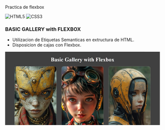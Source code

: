 Practica de flexbox

![HTML5](https://img.shields.io/badge/html5-%23E34F26.svg?style=flat&logo=html5&logoColor=white) ![CSS3](https://img.shields.io/badge/css3-%231572B6.svg?style=flat&logo=css3&logoColor=white)

### BASIC GALLERY with FLEXBOX
- Utilizacion de Etiquetas Semanticas en extructura de HTML.
- Disposicion de cajas con Flexbox.

![screenshot](https://github.com/rimardev/practica-flexbox-gallery/blob/main/assets/img/screenshot.jpg)

